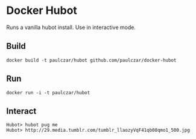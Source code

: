 # Docker Hubot

Runs a vanilla hubot install.  Use in interactive mode.

## Build

`docker build -t paulczar/hubot github.com/paulczar/docker-hubot`

## Run

`docker run -i -t paulczar/hubot`

## Interact

```
Hubot> hubot pug me
Hubot> http://29.media.tumblr.com/tumblr_llaozyVqF41qb08qmo1_500.jpg
```
